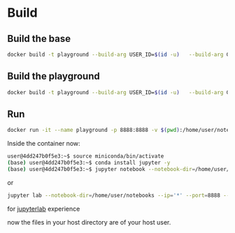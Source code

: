 # Build


## Build the base

```bash
docker build -t playground --build-arg USER_ID=$(id -u)   --build-arg GROUP_ID=$(id -g) --target base .
```

## Build the playground

```bash
docker build -t playground --build-arg USER_ID=$(id -u)   --build-arg GROUP_ID=$(id -g) --target playground .
```

## Run

```bash
docker run -it --name playground -p 8888:8888 -v $(pwd):/home/user/notebooks --workdir /home/user playground:latest /bin/bash 
```

Inside the container now:

```bash
user@4dd247b0f5e3:~$ source miniconda/bin/activate
(base) user@4dd247b0f5e3:~$ conda install jupyter -y
(base) user@4dd247b0f5e3:~$ jupyter notebook --notebook-dir=/home/user/notebooks --ip='*' --port=8888 --no-browser 
```
or
```bash
jupyter lab --notebook-dir=/home/user/notebooks --ip='*' --port=8888 --no-browser
```
for [jupyterlab](https://jupyterlab.readthedocs.io/en/latest/getting_started/starting.html) experience


now the files in your host directory are of your host user.
